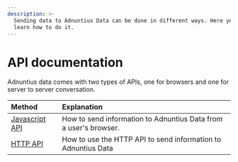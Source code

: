 ```yaml
---
description: >-
  Sending data to Adnuntius Data can be done in different ways. Here you will
  learn how to do it.
---
```


# API documentation

Adnuntius data comes with two types of APIs, one for browsers and one for server to server conversation.

| Method | Explanation |
| :--- | :--- |
| [Javascript API](javascript/) | How to send information to Adnuntius Data from a user's browser. |
| [HTTP API](https://github.com/Adnuntius/documentation/tree/7aa6bc1ba01e6e5ef2694f86d1e1b4735a957cc0/adnuntius-data/sending-data/http/README.md) | How to use the HTTP API to send information to Adnuntius Data |

